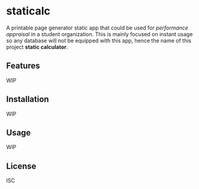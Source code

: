 staticalc
=========

A printable page generator static app that could be used for *performance
appraisal* in a student organization. This is mainly focused on instant usage so
any database will not be equipped with this app, hence the name of this project
**static calculator**.

Features
--------

WIP

Installation
------------

WIP

Usage
-----

WIP

License
-------

ISC
